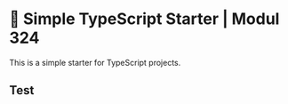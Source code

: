 # 🧰 Simple TypeScript Starter | Modul 324

This is a simple starter for TypeScript projects.


## Test